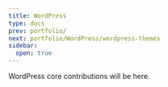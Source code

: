 ```yaml
---
title: WordPress
type: docs
prev: portfolio/
next: portfolio/WordPress/wordpress-themes
sidebar:
  open: true
---
```


WordPress core contributions will be here.
